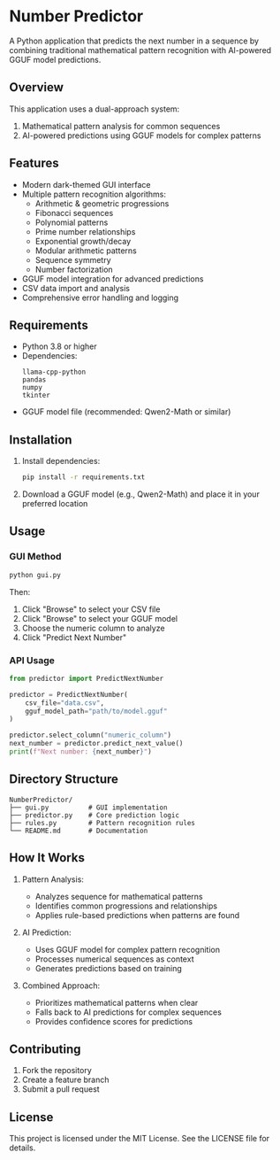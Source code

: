 # Number Predictor

A Python application that predicts the next number in a sequence by combining traditional mathematical pattern recognition with AI-powered GGUF model predictions.

## Overview

This application uses a dual-approach system:
1. Mathematical pattern analysis for common sequences
2. AI-powered predictions using GGUF models for complex patterns

## Features

- Modern dark-themed GUI interface
- Multiple pattern recognition algorithms:
  - Arithmetic & geometric progressions
  - Fibonacci sequences
  - Polynomial patterns
  - Prime number relationships
  - Exponential growth/decay
  - Modular arithmetic patterns
  - Sequence symmetry
  - Number factorization
- GGUF model integration for advanced predictions
- CSV data import and analysis
- Comprehensive error handling and logging

## Requirements

- Python 3.8 or higher
- Dependencies:
  ```
  llama-cpp-python
  pandas
  numpy
  tkinter
  ```
- GGUF model file (recommended: Qwen2-Math or similar)

## Installation

1. Install dependencies:
   ```bash
   pip install -r requirements.txt
   ```

3. Download a GGUF model (e.g., Qwen2-Math) and place it in your preferred location

## Usage

### GUI Method
```bash
python gui.py
```
Then:
1. Click "Browse" to select your CSV file
2. Click "Browse" to select your GGUF model
3. Choose the numeric column to analyze
4. Click "Predict Next Number"

### API Usage
```python
from predictor import PredictNextNumber

predictor = PredictNextNumber(
    csv_file="data.csv",
    gguf_model_path="path/to/model.gguf"
)

predictor.select_column("numeric_column")
next_number = predictor.predict_next_value()
print(f"Next number: {next_number}")
```

## Directory Structure

```
NumberPredictor/
├── gui.py          # GUI implementation
├── predictor.py    # Core prediction logic
├── rules.py        # Pattern recognition rules
└── README.md       # Documentation
```

## How It Works

1. Pattern Analysis:
   - Analyzes sequence for mathematical patterns
   - Identifies common progressions and relationships
   - Applies rule-based predictions when patterns are found

2. AI Prediction:
   - Uses GGUF model for complex pattern recognition
   - Processes numerical sequences as context
   - Generates predictions based on training

3. Combined Approach:
   - Prioritizes mathematical patterns when clear
   - Falls back to AI predictions for complex sequences
   - Provides confidence scores for predictions

## Contributing

1. Fork the repository
2. Create a feature branch
3. Submit a pull request

## License

This project is licensed under the MIT License. See the LICENSE file for details.